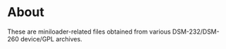 # About

These are miniloader-related files obtained from various DSM-232/DSM-260
device/GPL archives.
